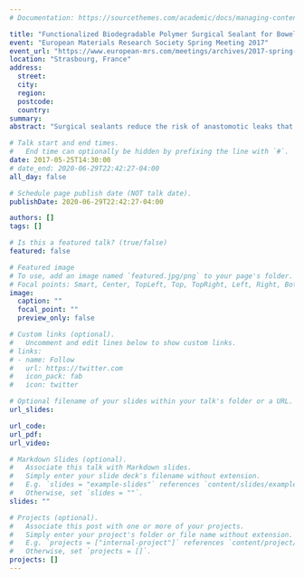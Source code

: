 ```yaml
---
# Documentation: https://sourcethemes.com/academic/docs/managing-content/

title: "Functionalized Biodegradable Polymer Surgical Sealant for Bowel Anastomoses"
event: "European Materials Research Society Spring Meeting 2017"
event_url: "https://www.european-mrs.com/meetings/archives/2017-spring-meeting"
location: "Strasbourg, France"
address:
  street:
  city:
  region:
  postcode:
  country:
summary:
abstract: "Surgical sealants reduce the risk of anastomotic leaks that may cause expensive, high mortality rate complications such as sepsis. Using a polymer nanofiber deposition method called solution blow spinning (SBS), we have developed sprayable fibrous coatings that soften due to a body temperature-mediated thermal transition. Poly(lactic-co-glycolic acid) (PLGA) was blended with poly(ethylene glycol) (PEG) in varying ratios in solution to increase tissue adhesion. We used this solution to fabricate fiber mats using SBS, and showed that PEG increases fiber diameter and affects fiber morphology. Increasing PEG content decreases the glass transition temperature of the material and creates a melting event at 31°C, which occurs after the material is applied to the body. Temperature controlled pull-off testing demonstrated increased tissue adhesive forces at body temperature. The degradation of this material was monitored for 28 days and compared to PLGA. Adhesive forces and burst pressures measured on ex vivo intestinal tissue at body temperature increased relative to PLGA fibers. In vivo testing of an optimized PLGA-PEG blend as a supplement to sutures in a leaky anastomosis mouse model showed increased burst pressure and improved survival rate compared to clinically-relevant controls. This blend could be deposited in situ directly to the site of surgery using an airbrush and changed from white to translucent after application, augmenting usability. We also evaluated PLGA-PEG as a coating for a no-suture anastomosis, where it performed similarly to cyanoacrylate glue (“superglue”) with reduced inflammation."

# Talk start and end times.
#   End time can optionally be hidden by prefixing the line with `#`.
date: 2017-05-25T14:30:00
# date_end: 2020-06-29T22:42:27-04:00
all_day: false

# Schedule page publish date (NOT talk date).
publishDate: 2020-06-29T22:42:27-04:00

authors: []
tags: []

# Is this a featured talk? (true/false)
featured: false

# Featured image
# To use, add an image named `featured.jpg/png` to your page's folder. 
# Focal points: Smart, Center, TopLeft, Top, TopRight, Left, Right, BottomLeft, Bottom, BottomRight.
image:
  caption: ""
  focal_point: ""
  preview_only: false

# Custom links (optional).
#   Uncomment and edit lines below to show custom links.
# links:
# - name: Follow
#   url: https://twitter.com
#   icon_pack: fab
#   icon: twitter

# Optional filename of your slides within your talk's folder or a URL.
url_slides:

url_code:
url_pdf:
url_video:

# Markdown Slides (optional).
#   Associate this talk with Markdown slides.
#   Simply enter your slide deck's filename without extension.
#   E.g. `slides = "example-slides"` references `content/slides/example-slides.md`.
#   Otherwise, set `slides = ""`.
slides: ""

# Projects (optional).
#   Associate this post with one or more of your projects.
#   Simply enter your project's folder or file name without extension.
#   E.g. `projects = ["internal-project"]` references `content/project/deep-learning/index.md`.
#   Otherwise, set `projects = []`.
projects: []
---
```

